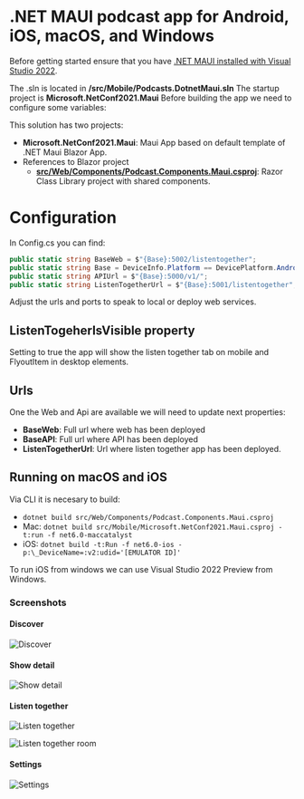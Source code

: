 # .NET MAUI podcast app for Android, iOS, macOS, and Windows

Before getting started ensure that you have [.NET MAUI installed with Visual Studio 2022](https://docs.microsoft.com/dotnet/maui/get-started/installation).

The .sln is located in **/src/Mobile/Podcasts.DotnetMaui.sln**
The startup project is **Microsoft.NetConf2021.Maui**
Before building the app we need to configure some variables:

This solution has two projects:

- **Microsoft.NetConf2021.Maui**: Maui App based on default template of .NET Maui Blazor App.
- References to Blazor project
  - **[src/Web/Components/Podcast.Components.Maui.csproj](/src/Web/Components/Podcast.Components.Maui.csproj)**: Razor Class Library project with shared components.

# Configuration

In Config.cs you can find:

```csharp
public static string BaseWeb = $"{Base}:5002/listentogether";
public static string Base = DeviceInfo.Platform == DevicePlatform.Android ? "http://10.0.2.2" : "http://localhost";
public static string APIUrl = $"{Base}:5000/v1/";
public static string ListenTogetherUrl = $"{Base}:5001/listentogether";
```

Adjust the urls and ports to speak to local or deploy web services.

## ListenTogeherIsVisible property

Setting to true the app will show the listen together tab on mobile and FlyoutItem in desktop elements.

## Urls

One the Web and Api are available we will need to update next properties:

- **BaseWeb**: Full url where web has been deployed
- **BaseAPI**: Full url where API has been deployed
- **ListenTogetherUrl**: Url where listen together app has been deployed.

## Running on macOS and iOS

Via CLI it is necesary to build:

- `dotnet build src/Web/Components/Podcast.Components.Maui.csproj`
- Mac: `dotnet build src/Mobile/Microsoft.NetConf2021.Maui.csproj -t:run -f net6.0-maccatalyst`
- iOS: `dotnet build -t:Run -f net6.0-ios -p:\_DeviceName=:v2:udid='[EMULATOR ID]'`

To run iOS from windows we can use Visual Studio 2022 Preview from Windows.

### Screenshots

#### Discover

![Discover](docs/screens/mobile/discover.jpeg)

#### Show detail

![Show detail](docs/screens/mobile/podcast-detail.jpeg)

#### Listen together

![Listen together](docs/screens/mobile/listen-together.jpeg)

![Listen together room](docs/screens/mobile/listen-together-room.jpeg)

#### Settings

![Settings](docs/screens/mobile/settings.jpeg)

